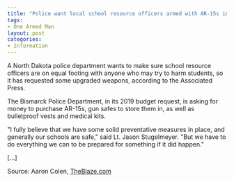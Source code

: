 ```yaml
---
title: "Police want local school resource officers armed with AR-15s in North Dakota"
tags:
- One Armed Man
layout: post
categories:
- Information
---
```


A North Dakota police department wants to make sure school resource officers are on equal footing with anyone who may try to harm students, so it has requested some upgraded weapons, according to the Associated Press.

The Bismarck Police Department, in its 2019 budget request, is asking for money to purchase AR-15s, gun safes to store them in, as well as bulletproof vests and medical kits.

"I fully believe that we have some solid preventative measures in place, and generally our schools are safe," said Lt. Jason Stugelmeyer. "But we have to do everything we can to be prepared for something if it did happen."

\[...\]

Source: Aaron Colen, [TheBlaze.com](https://www.theblaze.com/news/2018/08/13/police-want-local-school-resource-officers-armed-with-ar-15s-in-north-dakota)